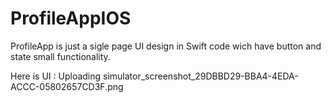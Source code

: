 # ProfileAppIOS

ProfileApp is just a sigle page UI design in Swift code wich have button and state small functionality.

Here is UI : Uploading simulator_screenshot_29DBBD29-BBA4-4EDA-ACCC-05802657CD3F.png
